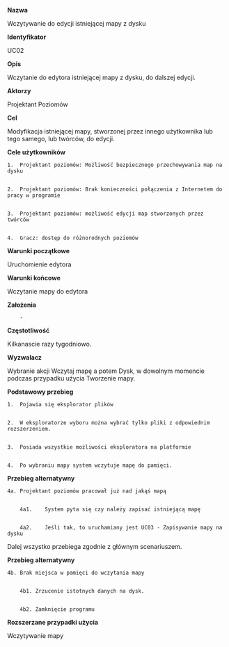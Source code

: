 <b>Nazwa</b>


Wczytywanie do edycji istniejącej mapy z dysku


<b>Identyfikator</b>


UC02


<b>Opis</b>


Wczytanie do edytora istniejącej mapy z dysku, do dalszej edycji.


<b>Aktorzy</b>


Projektant Poziomów


<b>Cel</b>


Modyfikacja istniejącej mapy, stworzonej przez innego użytkownika lub tego samego, lub twórców, do edycji.


<b>Cele użytkowników</b>


    1.	Projektant poziomów: Możliwość bezpiecznego przechowywania map na dysku


    2.	Projektant poziomów: Brak konieczności połączenia z Internetem do pracy w programie


    3.	Projektant poziomów: możliwość edycji map stworzonych przez twórców


    4.	Gracz: dostęp do różnorodnych poziomów


<b>Warunki początkowe</b>


Uruchomienie edytora


<b>Warunki końcowe</b>


Wczytanie mapy do edytora


<b>Założenia</b>


        -


<b>Częstotliwość</b>


Kilkanascie razy tygodniowo.


<b>Wyzwalacz</b>


Wybranie akcji Wczytaj mapę a potem Dysk, w dowolnym momencie podczas przypadku użycia Tworzenie mapy.


<b>Podstawowy przebieg</b>


    1.	Pojawia się eksplorator plików


    2.	W eksploratorze wyboru można wybrać tylko pliki z odpowiednim rozszerzeniem.


    3.	Posiada wszystkie możliwości eksploratora na platformie


    4.	Po wybraniu mapy system wczytuje mapę do pamięci.


<b>Przebieg alternatywny</b>


    4a.	Projektant poziomów pracował już nad jakąś mapą


        4a1.	System pyta się czy należy zapisać istniejącą mapę


        4a2.	Jeśli tak, to uruchamiany jest UC03 - Zapisywanie mapy na dysku


Dalej wszystko przebiega zgodnie z głównym scenariuszem.


<b>Przebieg alternatywny</b>


    4b.	Brak miejsca w pamięci do wczytania mapy


        4b1. Zrzucenie istotnych danych na dysk.


        4b2. Zamknięcie programu


<b>Rozszerzane przypadki użycia</b>


Wczytywanie mapy
